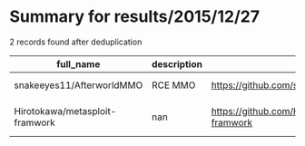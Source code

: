 
# Summary for results/2015/12/27
    
2 records found after deduplication

| full_name | description | html_url | matched_list | matched_count | pushed_at | size | stargazers_count | language | forks_count | vul_ids |
|--------------------------------|---------------|---------------------------------------------------|----------------------------------|-----------------|---------------------------|--------|--------------------|------------|---------------|-----------|
| snakeeyes11/AfterworldMMO | RCE MMO | https://github.com/snakeeyes11/AfterworldMMO | ['rce'] | 1 | 2015-12-27 10:15:20+00:00 | 0 | 0 | nan | 0 | [] |
| Hirotokawa/metasploit-framwork | nan | https://github.com/Hirotokawa/metasploit-framwork | ['metasploit module OR payload'] | 1 | 2015-12-27 11:45:37+00:00 | 0 | 0 | nan | 0 | [] |
